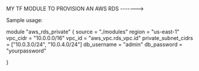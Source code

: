 MY TF MODULE TO PROVISION AN AWS RDS ------->

Sample usage:


module "aws_rds_private" {
  source         = "./modules"
  region         = "us-east-1"
  vpc_cidr       = "10.0.0.0/16"
  vpc_id         = "aws_vpc.rds_vpc.id"
  private_subnet_cidrs  = ["10.0.3.0/24", "10.0.4.0/24"]
  db_username           = "admin"
  db_password           = "yourpassword"

}





